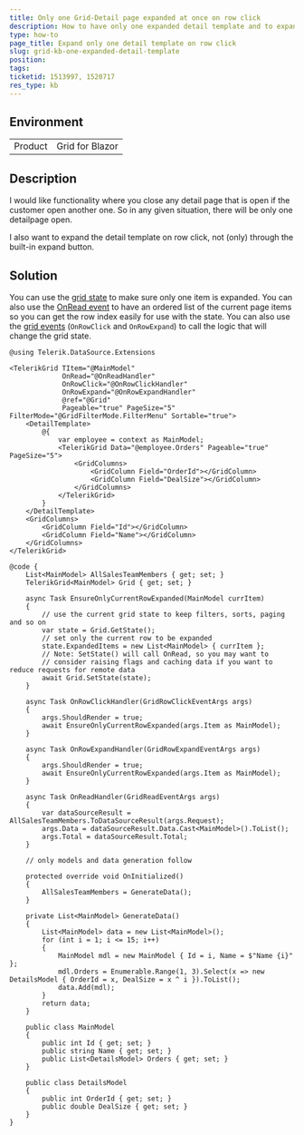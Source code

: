```yaml
---
title: Only one Grid-Detail page expanded at once on row click
description: How to have only one expanded detail template and to expand it on row click
type: how-to
page_title: Expand only one detail template on row click
slug: grid-kb-one-expanded-detail-template
position: 
tags: 
ticketid: 1513997, 1520717
res_type: kb
---
```


## Environment
<table>
	<tbody>
		<tr>
			<td>Product</td>
			<td>Grid for Blazor</td>
		</tr>
	</tbody>
</table>

<!-- duplicate, merge with grid-kb-expand-only-current -->

## Description
I would like functionality where you close any detail page that is open if the customer open another one. So in any given situation, there will be only one detailpage open.

I also want to expand the detail template on row click, not (only) through the built-in expand button.

## Solution
You can use the [grid state](slug://grid-state) to make sure only one item is expanded. You can also use the [OnRead event](slug://components/grid/manual-operations) to have an ordered list of the current page items so you can get the row index easily for use with the state. You can also use the [grid events](slug://grid-events) (`OnRowClick` and `OnRowExpand`) to call the logic that will change the grid state.

````RAZOR
@using Telerik.DataSource.Extensions

<TelerikGrid TItem="@MainModel"
             OnRead="@OnReadHandler"
             OnRowClick="@OnRowClickHandler"
             OnRowExpand="@OnRowExpandHandler"
             @ref="@Grid"
             Pageable="true" PageSize="5" FilterMode="@GridFilterMode.FilterMenu" Sortable="true">
    <DetailTemplate>
        @{
            var employee = context as MainModel;
            <TelerikGrid Data="@employee.Orders" Pageable="true" PageSize="5">
                <GridColumns>
                    <GridColumn Field="OrderId"></GridColumn>
                    <GridColumn Field="DealSize"></GridColumn>
                </GridColumns>
            </TelerikGrid>
        }
    </DetailTemplate>
    <GridColumns>
        <GridColumn Field="Id"></GridColumn>
        <GridColumn Field="Name"></GridColumn>
    </GridColumns>
</TelerikGrid>

@code {
    List<MainModel> AllSalesTeamMembers { get; set; }
    TelerikGrid<MainModel> Grid { get; set; }

    async Task EnsureOnlyCurrentRowExpanded(MainModel currItem)
    {
        // use the current grid state to keep filters, sorts, paging and so on
        var state = Grid.GetState();
        // set only the current row to be expanded
        state.ExpandedItems = new List<MainModel> { currItem };
        // Note: SetState() will call OnRead, so you may want to
        // consider raising flags and caching data if you want to reduce requests for remote data
        await Grid.SetState(state);
    }

    async Task OnRowClickHandler(GridRowClickEventArgs args)
    {
        args.ShouldRender = true;
        await EnsureOnlyCurrentRowExpanded(args.Item as MainModel);
    }

    async Task OnRowExpandHandler(GridRowExpandEventArgs args)
    {
        args.ShouldRender = true;
        await EnsureOnlyCurrentRowExpanded(args.Item as MainModel);
    }

    async Task OnReadHandler(GridReadEventArgs args)
    {
        var dataSourceResult = AllSalesTeamMembers.ToDataSourceResult(args.Request);
        args.Data = dataSourceResult.Data.Cast<MainModel>().ToList();
        args.Total = dataSourceResult.Total;
    }

    // only models and data generation follow

    protected override void OnInitialized()
    {
        AllSalesTeamMembers = GenerateData();
    }

    private List<MainModel> GenerateData()
    {
        List<MainModel> data = new List<MainModel>();
        for (int i = 1; i <= 15; i++)
        {
            MainModel mdl = new MainModel { Id = i, Name = $"Name {i}" };
            mdl.Orders = Enumerable.Range(1, 3).Select(x => new DetailsModel { OrderId = x, DealSize = x ^ i }).ToList();
            data.Add(mdl);
        }
        return data;
    }

    public class MainModel
    {
        public int Id { get; set; }
        public string Name { get; set; }
        public List<DetailsModel> Orders { get; set; }
    }

    public class DetailsModel
    {
        public int OrderId { get; set; }
        public double DealSize { get; set; }
    }
}
````
